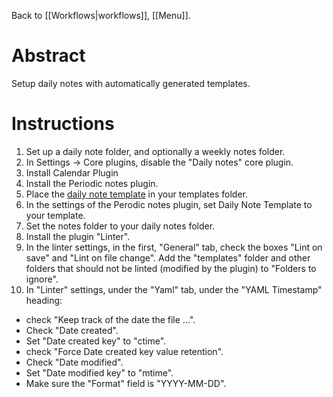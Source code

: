 Back to [[Workflows|workflows]], [[Menu]].
# Abstract
Setup daily notes with automatically generated templates.

# Instructions
1. Set up a daily note folder, and optionally a weekly notes folder.
2. In Settings ->  Core plugins, disable the "Daily notes" core plugin.
2. Install Calendar Plugin
3. Install the Periodic notes plugin.
4. Place the [daily note template](https://raw.githubusercontent.com/mscott99/matthewscott-blog/main/files/daily%20note%20template.md) in your templates folder.
5. In the settings of the Perodic notes plugin, set Daily Note Template to your template.
6. Set the notes folder to your daily notes folder.
7. Install the plugin "Linter".
8. In the linter settings, in the first, "General" tab, check the boxes "Lint on save" and "Lint on file change". Add the "templates" folder and other folders that should not be linted (modified by the plugin) to "Folders to ignore".
9. In "Linter" settings, under the "Yaml" tab, under the "YAML Timestamp" heading:
  - check "Keep track of the date the file ...".
  - Check "Date created". 
  - Set "Date created key" to "ctime".
  - check "Force Date created key value retention".
  - Check "Date modified".
  - Set "Date modified key" to "mtime".
  - Make sure the "Format" field is "YYYY-MM-DD".
